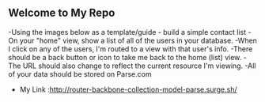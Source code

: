 ## Welcome to My Repo


-Using the images below as a template/guide - build a simple contact list
-On your "home" view, show a list of all of the users in your database.
-When I click on any of the users, I'm routed to a view with that user's info.
-There should be a back button or icon to take me back to the home (list) view.
-The URL should also change to reflect the current resource I'm viewing.
-All of your data should be stored on Parse.com


- My Link :http://router-backbone-collection-model-parse.surge.sh/
